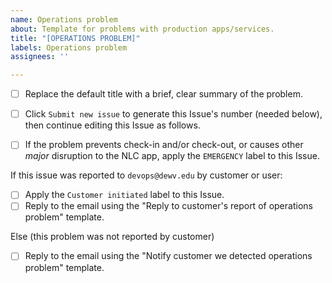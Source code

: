 ```yaml
---
name: Operations problem
about: Template for problems with production apps/services.
title: "[OPERATIONS PROBLEM]"
labels: Operations problem
assignees: ''

---
```


- [ ] Replace the default title with a brief, clear summary of the problem.
- [ ] Click `Submit new issue` to generate this Issue's number (needed below), then continue editing this Issue as follows.

- [ ] If the problem prevents check-in and/or check-out, or causes other *major* disruption to the NLC app, apply the `EMERGENCY` label to this Issue.

If this issue was reported to `devops@dewv.edu` by customer or user:
- [ ] Apply the `Customer initiated` label to this Issue.
- [ ] Reply to the email using the "Reply to customer's report of operations problem" template.

Else (this problem was not reported by customer)
- [ ] Reply to the email using the "Notify customer we detected operations problem" template.
